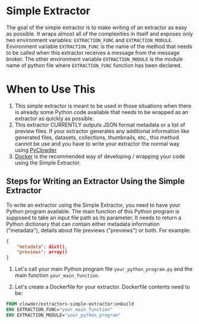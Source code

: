 # Simple Extractor

The goal of the simple extractor is to make writing of an extractor as easy as possible. It wraps almost all of the 
complexities in itself and exposes only two environment variables: ```EXTRACTION_FUNC``` and ```EXTRACTION_MODULE```. Environment 
variable ```EXTRACTION_FUNC``` is the name of the method that needs to be called when this extractor receives a message from 
the message broker. The other environment variable ```EXTRACTION_MODULE``` is the module name of python file where ```EXTRACTION_FUNC``` function has been declared.
 
# When to Use This

1. This simple extractor is meant to be used in those situations when there is already some Python code available that 
needs to be wrapped as an extractor as quickly as possible.
2. This extractor CURRENTLY outputs JSON format metadata or a list of preview files. If your extractor generates 
any additional information like generated files, datasets, collections, thumbnails, etc., this method cannot be use and 
you have to write your extractor the normal way using [PyClowder](https://opensource.ncsa.illinois.edu/bitbucket/projects/CATS/repos/pyclowder/browse)
3. [Docker](https://www.docker.com/) is the recommended way of developing / wrapping your code using the Simple Extractor.

## Steps for Writing an Extractor Using the Simple Extractor

To write an extractor using the Simple Extractor, you need to have your Python program available. The main function of 
this Python program is supposed to take an input file path as its parameter. It needs to return a Python dictionary that 
can contain either metadata information ("metadata"), details about file previews ("previews") or both. For example:

``` json
{   
    "metadata": dict(),
    "previews": array() 
}
```

1. Let's call your main Python program file ```your_python_program.py``` and the main function ```your_main_function```.

2. Let's create a Dockerfile for your extractor. Dockerfile contents need to be:

```Dockerfile
FROM clowder/extractors-simple-extractor:onbuild
ENV EXTRACTION_FUNC="your_main_function"
ENV EXTRACTION_MODULE="your_python_program"
```

